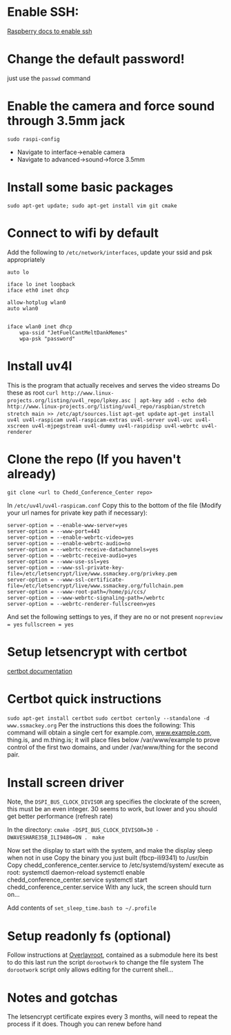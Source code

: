 # Enable SSH:
[Raspberry docs to enable ssh](https://www.raspberrypi.org/documentation/remote-access/ssh/)

# Change the default password!
just use the `passwd` command

# Enable the camera and force sound through 3.5mm jack
`sudo raspi-config`
- Navigate to interface->enable camera
- Navigate to advanced->sound->force 3.5mm

# Install some basic packages
`sudo apt-get update; sudo apt-get install vim git cmake`

# Connect to wifi by default
Add the following to `/etc/network/interfaces`, update your ssid and psk appropriately

    auto lo
     
    iface lo inet loopback
    iface eth0 inet dhcp
     
    allow-hotplug wlan0
    auto wlan0
     
     
    iface wlan0 inet dhcp
        wpa-ssid "JetFuelCantMeltDankMemes"
        wpa-psk "password"

# Install uv4l
This is the program that actually receives and serves the video streams
Do these as root
`curl http://www.linux-projects.org/listing/uv4l_repo/lpkey.asc | apt-key add -`
`echo deb http://www.linux-projects.org/listing/uv4l_repo/raspbian/stretch stretch main >> /etc/apt/sources.list`
`apt-get update`
`apt-get install uv4l uv4l-raspicam uv4l-raspicam-extras uv4l-server uv4l-uvc uv4l-xscreen uv4l-mjpegstream uv4l-dummy uv4l-raspidisp uv4l-webrtc uv4l-renderer`

# Clone the repo (If you haven't already)
`git clone <url to Chedd_Conference_Center repo>`

In `/etc/uv4l/uv4l-raspicam.conf`
Copy this to the bottom of the file (Modify your url names for private key path if necessary):

    server-option = --enable-www-server=yes
    server-option = --www-port=443
    server-option = --enable-webrtc-video=yes
    server-option = --enable-webrtc-audio=no
    server-option = --webrtc-receive-datachannels=yes
    server-option = --webrtc-receive-audio=yes
    server-option = --www-use-ssl=yes
    server-option = --www-ssl-private-key-file=/etc/letsencrypt/live/www.ssmackey.org/privkey.pem
    server-option = --www-ssl-certificate-file=/etc/letsencrypt/live/www.ssmackey.org/fullchain.pem
    server-option = --www-root-path=/home/pi/ccs/
    server-option = --www-webrtc-signaling-path=/webrtc
    server-option = --webrtc-renderer-fullscreen=yes


And set the following settings to yes, if they are no or not present
`nopreview = yes`
`fullscreen = yes`


# Setup letsencrypt with certbot
[certbot documentation](https://certbot.eff.org/lets-encrypt/debianstretch-other)

# Certbot quick instructions
`sudo apt-get install certbot`
`sudo certbot certonly --standalone -d www.ssmackey.org`
Per the instructions this does the following:
This command will obtain a single cert for example.com, www.example.com, thing.is, and m.thing.is; it will place files below /var/www/example to prove control of the first two domains, and under /var/www/thing for the second pair.

# Install screen driver
Note, the `DSPI_BUS_CLOCK_DIVISOR` arg specifies the clockrate of the screen, this must be an even integer. 
30 seems to work, but lower and you should get better performance (refresh rate)

In the <fbcp submodule> directory:
`cmake -DSPI_BUS_CLOCK_DIVISOR=30 -DWAVESHARE35B_ILI9486=ON . `
`make`

Now set the display to start with the system, and make the display sleep when not in use
Copy the binary you just built (fbcp-ili9341) to /usr/bin
Copy chedd_conference_center.service to /etc/systemd/system/
execute as root:
    systemctl daemon-reload
    systemctl enable chedd_conference_center.service
    systemctl start chedd_conference_center.service
With any luck, the screen should turn on...

Add contents of `set_sleep_time.bash to ~/.profile `

# Setup readonly fs (optional)
Follow instructions at [Overlayroot](https://github.com/chesty/overlayroot), contained as a submodule here
its best to do this last
run the script `dorootwork` to change the file system
The `dorootwork` script only allows editing for the current shell...

# Notes and gotchas
The letsencrypt certificate expires every 3 months, will need to repeat the process if it does. Though you can renew before hand
